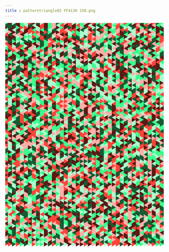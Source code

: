```yaml
---
title : patterntriangle02 FF4136 150.png
---
```

![patterntriangle02_FF4136_150.png](../img/patterntriangle02_FF4136_150.png)
